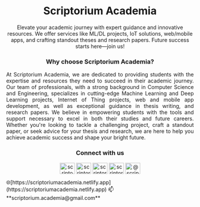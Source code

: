 <h1 align="center">Scriptorium Academia</h1>
<p align="center">Elevate your academic journey with expert guidance and innovative resources. We offer services like ML/DL projects, IoT solutions, web/mobile apps, and crafting standout theses and research papers. Future success starts here—join us!</p>

<h3 align="center">Why choose Scriptorium Academia?</h3>

<p align="justify">At Scriptorium Academia, we are dedicated to providing students with the expertise and resources they need to succeed in their academic journey. Our team of professionals, with a strong background in Computer Science and Engineering, specializes in cutting-edge Machine Learning and Deep Learning projects, Internet of Thing projects, web and mobile app development, as well as exceptional guidance in thesis writing, and research papers. We believe in empowering students with the tools and support necessary to excel in both their studies and future careers. Whether you're looking to tackle a challenging project, craft a standout paper, or seek advice for your thesis and research, we are here to help you achieve academic success and shape your bright future.
</p>

<h3 align="center">Connect with us</h3>
<p align="center">
<a href="https://twitter.com/scriptodemia" target="blank"><img align="center" src="https://raw.githubusercontent.com/rahuldkjain/github-profile-readme-generator/master/src/images/icons/Social/twitter.svg" alt="scriptodemia" height="30" width="40" /></a>
<a href="https://linkedin.com/in/scriptoriumacademia" target="blank"><img align="center" src="https://raw.githubusercontent.com/rahuldkjain/github-profile-readme-generator/master/src/images/icons/Social/linked-in-alt.svg" alt="scriptoriumacademia" height="30" width="40" /></a>
<a href="https://fb.com/scriptorium.academia" target="blank"><img align="center" src="https://raw.githubusercontent.com/rahuldkjain/github-profile-readme-generator/master/src/images/icons/Social/facebook.svg" alt="scriptorium.academia" height="30" width="40" /></a>
<a href="https://instagram.com/scriptorium.academia" target="blank"><img align="center" src="https://raw.githubusercontent.com/rahuldkjain/github-profile-readme-generator/master/src/images/icons/Social/instagram.svg" alt="scriptorium.academia" height="30" width="40" /></a>
<a href="https://www.youtube.com/c/@scriptoriumacademia" target="blank"><img align="center" src="https://raw.githubusercontent.com/rahuldkjain/github-profile-readme-generator/master/src/images/icons/Social/youtube.svg" alt="@scriptoriumacademia" height="30" width="40" /></a>
</p>
🌐[https://scriptoriumacademia.netlify.app](https://scriptoriumacademia.netlify.app)
📫**scriptorium.academia@gmail.com**
